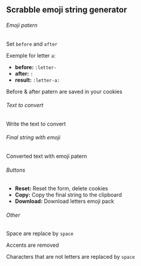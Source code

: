 ## Scrabble emoji string generator
###### Emoji patern
Set `before` and `after`

Exemple for letter `a`:
- **before:** `:letter-`
- **after:** `:`
- **result:** `:letter-a:`

Before & after patern are saved in your cookies

###### Text to convert
Write the text to convert

###### Final string with emoji
Converted text with emoji patern

###### Buttons
- **Reset:** Reset the form, delete cookies
- **Copy:** Copy the final string to the clipboard
- **Download:** Download letters emoji pack

###### Other
Space are replace by `space`

Accents are removed

Characters that are not letters are replaced by `space`